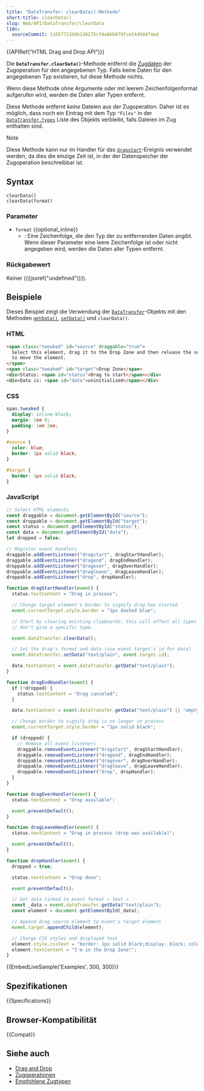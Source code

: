 ```yaml
---
title: "DataTransfer: clearData()-Methode"
short-title: clearData()
slug: Web/API/DataTransfer/clearData
l10n:
  sourceCommit: 116577234db1d6275c74a8bb879fce54d944f4ed
---
```


{{APIRef("HTML Drag and Drop API")}}

Die **`DataTransfer.clearData()`**-Methode entfernt die [Zugdaten](/de/docs/Web/API/DataTransfer) der Zugoperation für den angegebenen Typ. Falls keine Daten für den angegebenen Typ existieren, tut diese Methode nichts.

Wenn diese Methode ohne Argumente oder mit leerem Zeichenfolgenformat aufgerufen wird, werden die Daten aller Typen entfernt.

Diese Methode entfernt _keine_ Dateien aus der Zugoperation. Daher ist es möglich, dass noch ein Eintrag mit dem Typ `"Files"` in der [`DataTransfer.types`](/de/docs/Web/API/DataTransfer/types) Liste des Objekts verbleibt, falls Dateien im Zug enthalten sind.

> [!NOTE]
> Diese Methode kann nur im Handler für das [`dragstart`](/de/docs/Web/API/HTMLElement/dragstart_event)-Ereignis verwendet werden, da dies die einzige Zeit ist, in der der Datenspeicher der Zugoperation beschreibbar ist.

## Syntax

```js-nolint
clearData()
clearData(format)
```

### Parameter

- `format` {{optional_inline}}
  - : Eine Zeichenfolge, die den Typ der zu entfernenden Daten angibt. Wenn
    dieser Parameter eine leere Zeichenfolge ist oder nicht angegeben wird, werden die Daten aller Typen
    entfernt.

### Rückgabewert

Keiner ({{jsxref("undefined")}}).

## Beispiele

Dieses Beispiel zeigt die Verwendung der [`DataTransfer`](/de/docs/Web/API/DataTransfer)-Objekts
mit den Methoden [`getData()`](/de/docs/Web/API/DataTransfer/getData),
[`setData()`](/de/docs/Web/API/DataTransfer/setData) und
`clearData()`.

### HTML

```html
<span class="tweaked" id="source" draggable="true">
  Select this element, drag it to the Drop Zone and then release the selection
  to move the element.
</span>
<span class="tweaked" id="target">Drop Zone</span>
<div>Status: <span id="status">Drag to start</span></div>
<div>Data is: <span id="data">uninitialized</span></div>
```

### CSS

```css
span.tweaked {
  display: inline-block;
  margin: 1em 0;
  padding: 1em 2em;
}

#source {
  color: blue;
  border: 1px solid black;
}

#target {
  border: 1px solid black;
}
```

### JavaScript

```js
// Select HTML elements
const draggable = document.getElementById("source");
const droppable = document.getElementById("target");
const status = document.getElementById("status");
const data = document.getElementById("data");
let dropped = false;

// Register event handlers
draggable.addEventListener("dragstart", dragStartHandler);
draggable.addEventListener("dragend", dragEndHandler);
droppable.addEventListener("dragover", dragOverHandler);
droppable.addEventListener("dragleave", dragLeaveHandler);
droppable.addEventListener("drop", dropHandler);

function dragStartHandler(event) {
  status.textContent = "Drag in process";

  // Change target element's border to signify drag has started
  event.currentTarget.style.border = "1px dashed blue";

  // Start by clearing existing clipboards; this will affect all types since we
  // don't give a specific type.

  event.dataTransfer.clearData();

  // Set the drag's format and data (use event target's id for data)
  event.dataTransfer.setData("text/plain", event.target.id);

  data.textContent = event.dataTransfer.getData("text/plain");
}

function dragEndHandler(event) {
  if (!dropped) {
    status.textContent = "Drag canceled";
  }

  data.textContent = event.dataTransfer.getData("text/plain") || "empty";

  // Change border to signify drag is no longer in process
  event.currentTarget.style.border = "1px solid black";

  if (dropped) {
    // Remove all event listeners
    draggable.removeEventListener("dragstart", dragStartHandler);
    draggable.removeEventListener("dragend", dragEndHandler);
    droppable.removeEventListener("dragover", dragOverHandler);
    droppable.removeEventListener("dragleave", dragLeaveHandler);
    droppable.removeEventListener("drop", dropHandler);
  }
}

function dragOverHandler(event) {
  status.textContent = "Drop available";

  event.preventDefault();
}

function dragLeaveHandler(event) {
  status.textContent = "Drag in process (drop was available)";

  event.preventDefault();
}

function dropHandler(event) {
  dropped = true;

  status.textContent = "Drop done";

  event.preventDefault();

  // Get data linked to event format « text »
  const _data = event.dataTransfer.getData("text/plain");
  const element = document.getElementById(_data);

  // Append drag source element to event's target element
  event.target.appendChild(element);

  // Change CSS styles and displayed text
  element.style.cssText = "border: 1px solid black;display: block; color: red";
  element.textContent = "I'm in the Drop Zone!";
}
```

{{EmbedLiveSample('Examples', 300, 300)}}

## Spezifikationen

{{Specifications}}

## Browser-Kompatibilität

{{Compat}}

## Siehe auch

- [Drag and Drop](/de/docs/Web/API/HTML_Drag_and_Drop_API)
- [Zugoperationen](/de/docs/Web/API/HTML_Drag_and_Drop_API/Drag_operations)
- [Empfohlene Zugtypen](/de/docs/Web/API/HTML_Drag_and_Drop_API/Recommended_drag_types)
